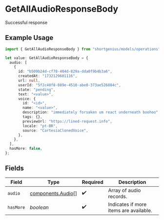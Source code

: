 # GetAllAudioResponseBody

Successful response

## Example Usage

```typescript
import { GetAllAudioResponseBody } from "shortgenius/models/operations";

let value: GetAllAudioResponseBody = {
  audio: [
    {
      id: "b509b24d-cf78-404d-829a-dda0f9b4b3a6",
      createdAt: "1732129601116",
      url: null,
      userId: "5f2c40f8-889e-4510-abe0-373ae526884c",
      state: "pending",
      text: "<value>",
      voice: {
        id: "<id>",
        name: "<value>",
        description: "immediately forsaken um react underneath boohoo",
        tags: {},
        previewUrl: "https://lined-request.info",
        locale: "pt-BR",
        source: "CartesiaClonedVoice",
      },
    },
  ],
  hasMore: false,
};
```

## Fields

| Field                                                  | Type                                                   | Required                                               | Description                                            |
| ------------------------------------------------------ | ------------------------------------------------------ | ------------------------------------------------------ | ------------------------------------------------------ |
| `audio`                                                | [components.Audio](../../models/components/audio.md)[] | :heavy_check_mark:                                     | Array of audio records.                                |
| `hasMore`                                              | *boolean*                                              | :heavy_check_mark:                                     | Indicates if more items are available.                 |